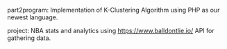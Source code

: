 part2program:
 Implementation of K-Clustering Algorithm using PHP as our newest language.
 
 project:
 NBA stats and analytics using https://www.balldontlie.io/ API for gathering data.
